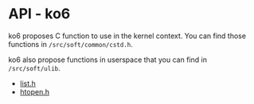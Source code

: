 # API - ko6
ko6 proposes C function to use in the kernel context. You can find those functions in `/src/soft/common/cstd.h`.


ko6 also propose functions in userspace that you can find in `/src/soft/ulib`.

+ [list.h](ko6-list.md)
+ [htopen.h](ko6-htopen.md)